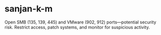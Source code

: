 # sanjan-k-m
Open SMB (135, 139, 445) and VMware (902, 912) ports—potential security risk. Restrict access, patch systems, and monitor for suspicious activity.
